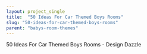 ```yaml
---
layout: project_single
title:  "50 Ideas For Car Themed Boys Rooms"
slug: "50-ideas-for-car-themed-boys-rooms"
parent: "babys-room-themes"
---
```

50 Ideas For Car Themed Boys Rooms - Design Dazzle